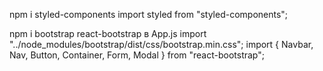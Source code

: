 npm i styled-components
import styled from "styled-components";

npm i bootstrap react-bootstrap
в App.js
import "../node_modules/bootstrap/dist/css/bootstrap.min.css";
import { Navbar, Nav, Button, Container, Form, Modal } from "react-bootstrap";
